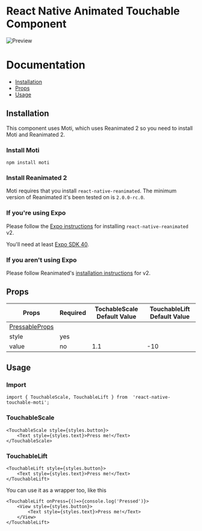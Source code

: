 # React Native Animated Touchable Component

![Preview](https://im.ezgif.com/tmp/ezgif-1-cd64b6e2229e.gif)

# Documentation

- [Installation](#Installation)
- [Props](#Props)
- [Usage](#Usage)

## Installation

This component uses Moti, which uses Reanimated 2 so you need to install Moti and Reanimated 2.

### Install Moti

    npm install moti

### Install Reanimated 2

Moti requires that you install `react-native-reanimated`. The minimum version of Reanimated it's been tested on is `2.0.0-rc.0`.

### If you're using Expo

Please follow the [Expo instructions](https://docs.expo.io/versions/latest/sdk/reanimated/#experimental-support-for-v2) for installing `react-native-reanimated` v2.

You'll need at least [Expo SDK 40](https://docs.expo.io/workflow/upgrading-expo-sdk-walkthrough/).

### If you aren't using Expo

Please follow Reanimated's [installation instructions](https://docs.swmansion.com/react-native-reanimated/docs/installation) for v2.

## Props

| Props                                                          | Required | TochableScale Default Value | TouchableLift Default Value |
| -------------------------------------------------------------- | -------- | --------------------------- | --------------------------- |
| [PressableProps](https://reactnative.dev/docs/pressable#props) |          |                             |                             |
| style                                                          | yes      |                             |                             |
| value                                                          | no       | 1.1                         | -10                         |

## Usage

### Import

    import { TouchableScale, TouchableLift } from  'react-native-touchable-moti';

### TouchableScale

    <TouchableScale style={styles.button}>
        <Text style={styles.text}>Press me!</Text>
    </TouchableScale>

### TouchableLift

    <TouchableLift style={styles.button}>
        <Text style={styles.text}>Press me!</Text>
    </TouchableLift>

You can use it as a wrapper too, like this

    <TouchableLift onPress={()=>{console.log('Pressed')}>
        <View style={styles.button}>
    	    <Text style={styles.text}>Press me!</Text>
        </View>
    </TouchableLift>


